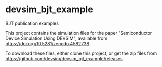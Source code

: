 # devsim_bjt_example
BJT publication examples

This project contains the simulation files for the paper "Semiconductor Device Simulation Using DEVSIM", available from https://doi.org/10.5281/zenodo.4582738.

To download these files, either clone this project, or get the zip files from https://github.com/devsim/devsim_bjt_example/releases.
